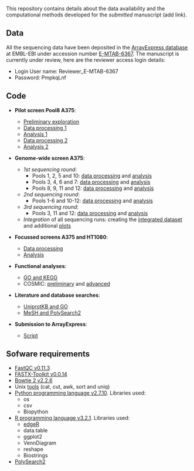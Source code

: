 This repository contains details about the data availability and the computational methods developed for the *submitted* manuscript (add link).


## Data

All the sequencing data have been deposited in the [ArrayExpress database](https://www.ebi.ac.uk/arrayexpress/) at EMBL-EBI under accession number [E-MTAB-6367](https://www.ebi.ac.uk/arrayexpress/experiments/E-MTAB-6367). The manuscript is currently under review, here are the reviewer access login details:

- Login User name: Reviewer_E-MTAB-6367
- Password: PmpkqLnf



## Code

- **Pilot screen Pool8 A375**:
  - [Preliminary exploration](scripts/20160503_exploration.md)
  - [Data processing 1](scripts/20160616_processing.md)
  - [Analysis 1](scripts/20160623_analysis.md)
  - [Data processing 2](scripts/20170301_processing.md)
  - [Analysis 2](scripts/20170301_analysis.md) 

- **Genome-wide screen A375**:
  - *1st sequencing round*:
    - Pools 1, 2, 5 and 10: [data processing](scripts/20160627_processing.md) and [analysis](scripts/20160627_analysis.md)
    - Pools 3, 4, 6 and 7: [data processing](scripts/20160902_processing.md) and [analysis](scripts/20160902_analysis.md)
    - Pools 8, 9, 11 and 12: [data processing](scripts/20161011_processing.md) and [analysis](scripts/20161011_analysis.md)
  - *2nd sequencing round*:
    - Pools 1-6 and 10-12: [data processing](scripts/20161108_processing.md) and [analysis](scripts/20161108_analysis.md)
  - *3rd sequencing round*:
    - Pools 3, 11 and 12: [data processing](scripts/20170105_processing.md) and [analysis](scripts/20170105_analysis.md)
  - *Integration* of all sequencing runs: creating the [integrated dataset](scripts/20170120_integration_finaldataset.md) and additional [plots](scripts/20170328_integration_finaldataset_additional_plots.md)

- **Focussed screens A375 and HT1080**:
  - [Data processing](scripts/20170404_processing.md)
  - [Analysis](scripts/20170404_analysis.md)

- **Functional analyses**:
  - [GO and KEGG](scripts/20170306_functional_analysis.md)
  - COSMIC: [preliminary](scripts/20170314_cosmic.md) and [advanced](scripts/20170821_cosmic_tcga_icgc.md)
 
- **Literature and database searches**:
  - [UniprotKB and GO](scripts/20170727_literaturesearch.md#go-and-uniprot-2)
  - [MeSH and PolySearch2](scripts/20170727_literaturesearch.md#polysearch2-2)

- **Submission to ArrayExpress**:
  - [Script](scripts/20171014_data.md)


## Sofware requirements

- [FastQC v0.11.3](https://www.bioinformatics.babraham.ac.uk/projects/fastqc/)
- [FASTX-Toolkit v0.0.14](http://hannonlab.cshl.edu/fastx_toolkit/)
- [Bowtie 2 v2.2.6](http://bowtie-bio.sourceforge.net/bowtie2/index.shtml)
- Unix [tools](http://opengroup.org/unix) (cat, cut, awk, sort and uniq)
- [Python programming language v2.7.10](https://www.python.org/). Libraries used:
  - os
  - csv
  - Biopython
- [R programming language v3.2.1](https://cran.r-project.org/). Libraries used:
  - [edgeR](http://bioconductor.org/packages/release/bioc/html/edgeR.html)
  - data.table
  - ggplot2
  - VennDiagram
  - reshape
  - Biostrings
- [PolySearch2](http://polysearch.cs.ualberta.ca/)
